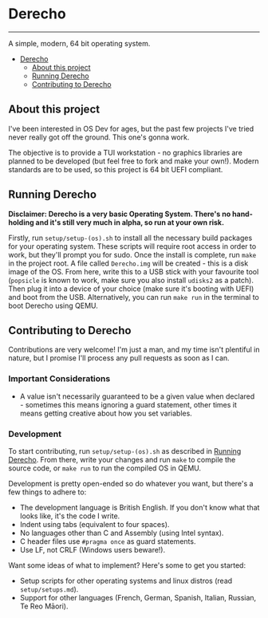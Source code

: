 # Derecho
---
A simple, modern, 64 bit operating system.

- [Derecho](#derecho)
	- [About this project](#about-this-project)
	- [Running Derecho](#running-derecho)
	- [Contributing to Derecho](#contributing-to-derecho)

## About this project
I've been interested in OS Dev for ages, but the past few projects I've tried never really got off the ground. This one's gonna work.

The objective is to provide a TUI workstation - no graphics libraries are planned to be developed (but feel free to fork and make your own!). Modern standards are to be used, so this project is 64 bit UEFI compliant.

## Running Derecho
**Disclaimer: Derecho is a very basic Operating System. There's no hand-holding and it's still very much in alpha, so run at your own risk.**

Firstly, run `setup/setup-(os).sh` to install all the necessary build packages for your operating system. These scripts will require root access in order to work, but they'll prompt you for sudo. Once the install is complete, run `make` in the project root. A file called `Derecho.img` will be created - this is a disk image of the OS. From here, write this to a USB stick with your favourite tool (`popsicle` is known to work, make sure you also install `udisks2` as a patch). Then plug it into a device of your choice (make sure it's booting with UEFI) and boot from the USB. Alternatively, you can run `make run` in the terminal to boot Derecho using QEMU.

## Contributing to Derecho
Contributions are very welcome! I'm just a man, and my time isn't plentiful in nature, but I promise I'll process any pull requests as soon as I can.

### Important Considerations
 - A value isn't necessarily guaranteed to be a given value when declared - sometimes this means ignoring a guard statement, other times it means getting creative about how you set variables.

### Development
To start contributing, run `setup/setup-(os).sh` as described in [Running Derecho](#running-derecho). From there, write your changes and run `make` to compile the source code, or `make run` to run the compiled OS in QEMU.

Development is pretty open-ended so do whatever you want, but there's a few things to adhere to:
 - The development language is British English. If you don't know what that looks like, it's the code I write.
 - Indent using tabs (equivalent to four spaces).
 - No languages other than C and Assembly (using Intel syntax).
 - C header files use `#pragma once` as guard statements.
 - Use LF, not CRLF (Windows users beware!).

Want some ideas of what to implement? Here's some to get you started:
 - Setup scripts for other operating systems and linux distros (read `setup/setups.md`).
 - Support for other languages (French, German, Spanish, Italian, Russian, Te Reo Māori).